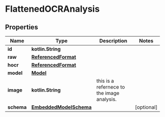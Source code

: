 
# FlattenedOCRAnalysis

## Properties
Name | Type | Description | Notes
------------ | ------------- | ------------- | -------------
**id** | **kotlin.String** |  | 
**raw** | [**ReferencedFormat**](ReferencedFormat.md) |  | 
**hocr** | [**ReferencedFormat**](ReferencedFormat.md) |  | 
**model** | [**Model**](Model.md) |  | 
**image** | **kotlin.String** | this is a refernece to the image analysis. | 
**schema** | [**EmbeddedModelSchema**](EmbeddedModelSchema.md) |  |  [optional]



